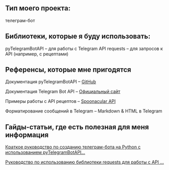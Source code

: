 ## Тип моего проекта:
телеграм-бот

## Библиотеки, которые я буду использовать:
pyTelegramBotAPI – для работы с Telegram API
requests – для запросов к API (например, с рецептами)

## Референсы, которые мне пригодятся
Документация pyTelegramBotAPI – [GitHub](https://github.com/eternnoir/pyTelegramBotAPI)

Документация Telegram Bot API – [Официальный сайт](https://core.telegram.org/bots/api)

Примеры работы с API рецептов – [Spoonacular API](https://spoonacular.com/food-api) 

Форматирование сообщений в Telegram – Markdown & HTML в Telegram

## Гайды-статьи, где есть полезная для меня информация
[Краткое руководство по созданию телеграм-бота на Python с использованием pyTelegramBotAPI... ](https://habr.com/ru/companies/infopulse/articles/428347/)

[Руководство по использованию библиотеки requests для работы с API ... ](https://realpython.com/python-requests/)
